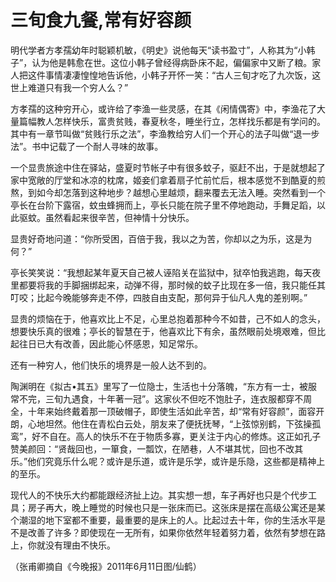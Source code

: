 # 三旬食九餐,常有好容颜

明代学者方孝孺幼年时聪颖机敏，《明史》说他每天“读书盈寸”，人称其为“小韩子”，认为他是韩愈在世。这位小韩子曾经得病卧床不起，偏偏家中又断了粮。家人把这件事情凄凄惶惶地告诉他，小韩子开怀一笑：“古人三旬才吃了九次饭，这世上难道只有我一个穷人么？” 

方孝孺的这种穷开心，或许给了李渔一些灵感，在其《闲情偶寄》中，李渔花了大量篇幅教人怎样快乐，富贵贫贱，春夏秋冬，睡坐行立，怎样找乐都是有学问的。其中有一章节叫做“贫贱行乐之法”，李渔教给穷人们一个开心的法子叫做“退一步法”。书中记载了一个耐人寻味的故事。 

一个显贵旅途中住在驿站，盛夏时节帐子中有很多蚊子，驱赶不出，于是就想起了家中宽敞的厅堂和冰凉的枕席，姬妾们拿着扇子忙前忙后，根本感觉不到酷夏的煎熬，到如今却怎落到这种地步？越想心里越烦，翻来覆去无法入睡。突然看到一个亭长在台阶下露宿，蚊虫蜂拥而上，亭长只能在院子里不停地跑动，手舞足蹈，以此驱蚊。虽然看起来很辛苦，但神情十分快乐。 

显贵好奇地问道：“你所受困，百倍于我，我以之为苦，你却以之为乐，这是为何？” 

亭长笑笑说：“我想起某年夏天自己被人诬陷关在监狱中，狱卒怕我逃跑，每天夜里都要将我的手脚捆绑起来，动弹不得，那时候的蚊子比现在多一倍，我只能任其叮咬；比起今晚能够奔走不停，四肢自由支配，那何异于仙凡人鬼的差别啊。” 

显贵的烦恼在于，他喜欢比上不足，心里总抱着那种今不如昔，己不如人的念头，想要快乐真的很难；亭长的智慧在于，他喜欢比下有余，虽然眼前处境艰难，但比起往日已大有改善，因此能心怀感恩，知足常乐。 

还有一种穷人，他们快乐的境界是一般人达不到的。 

陶渊明在《拟古•其五》里写了一位隐士，生活也十分落魄，“东方有一士，被服常不完，三旬九遇食，十年著一冠”。这家伙不但吃不饱肚子，连衣服都穿不周全，十年来始终戴着那一顶破帽子，即使生活如此辛苦，却“常有好容颜”，面容开朗，心地坦然。他住在青松白云处，朋友来了便抚抚琴，“上弦惊别鹤，下弦操孤鸾”，好不自在。高人的快乐不在于物质多寡，更关注于内心的修炼。这正如孔子赞美颜回：“贤哉回也，一箪食，一瓢饮，在陋巷，人不堪其忧，回也不改其乐。”他们究竟乐什么呢？或许是乐道，或许是乐学，或许是乐隐，这些都是精神上的至乐。 

现代人的不快乐大约都能跟经济扯上边。其实想一想，车子再好也只是个代步工具；房子再大，晚上睡觉的时候也只是一张床而已。这张床是摆在高级公寓还是某个潮湿的地下室都不重要，最重要的是床上的人。比起过去十年，你的生活水平是不是改善了许多？即使现在一无所有，如果你依然年轻着努力着，依然有梦想在路上，你就没有理由不快乐。 

（张甫卿摘自《今晚报》2011年6月11日图/仙鹤）